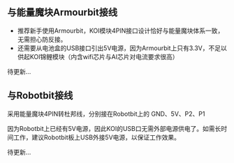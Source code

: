 ## 与能量魔块Armourbit接线

- 推荐新手使用Armourbit，KOI模块4PIN接口设计恰好与能量魔块体系一致，无需担心防反接。
- 还需要从电池盒的USB接口引出5V电源，因为Armourbit上只有3.3V，不足以供起KOI锦鲤模块（内含wifi芯片与AI芯片对电流要求很高）

待更新...



## 与Robotbit接线

采用能量魔块4PIN转杜邦线，分别接在Robotbit上的 GND、5V、P2、P1

因为Robotbit上已经有5V电源，因此KOI的USB口无需外部电源供电了。如需长时间工作，建议Robotbit板上USB外接5V电源，以保证工作效果。

待更新...